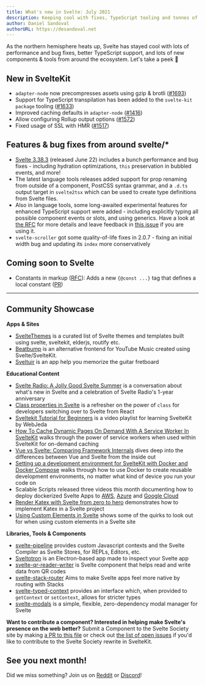 ```yaml
---
title: What's new in Svelte: July 2021
description: Keeping cool with fixes, TypeScript tooling and tonnes of new features
author: Daniel Sandoval
authorURL: https://desandoval.net
---
```


As the northern hemisphere heats up, Svelte has stayed cool with lots of performance and bug fixes, better TypeScript support, and lots of new components & tools from around the ecosystem. Let's take a peek 👀

## New in SvelteKit
- `adapter-node` now precompresses assets using gzip & brotli ([#1693](https://github.com/sveltejs/kit/pull/1693))
- Support for TypeScript transpilation has been added to the `svelte-kit package` tooling ([#1633](https://github.com/sveltejs/kit/pull/1633))
- Improved caching defaults in `adapter-node` ([#1416](https://github.com/sveltejs/kit/pull/1416))
- Allow configuring Rollup output options ([#1572](https://github.com/sveltejs/kit/pull/1572))
- Fixed usage of SSL with HMR ([#1517](https://github.com/sveltejs/kit/pull/1517))



## Features & bug fixes from around svelte/*
- [Svelte 3.38.3](https://github.com/sveltejs/svelte/blob/master/CHANGELOG.md#3383) (released June 22) includes a bunch performance and bug fixes - including hydration optimizations, `this` preservation in bubbled events, and more!
- The latest language tools releases added support for prop renaming from outside of a component, PostCSS syntax grammar, and a `.d.ts` output target in `svelte2tsx` which can be used to create type definitions from Svelte files.
- Also in language tools, some long-awaited experimental features for enhanced TypeScript support were added - including explicitly typing all possible component events or slots, and using generics. Have a look at [the RFC](https://github.com/sveltejs/rfcs/pull/38) for more details and leave feedback in [this issue](https://github.com/sveltejs/language-tools/issues/442) if you are using it.
- `svelte-scroller` got some quality-of-life fixes in 2.0.7 - fixing an initial width bug and updating its `index` more conservatively


## Coming soon to Svelte
- Constants in markup ([RFC](https://github.com/sveltejs/rfcs/blob/master/text/0000-markup-constants.md)): Adds a new `{@const ...}` tag that defines a local constant ([PR](https://github.com/sveltejs/svelte/pull/6413))

---

## Community Showcase

**Apps & Sites**
- [SvelteThemes](https://sveltethemes.dev/) is a curated list of Svelte themes and templates built using svelte, sveltekit, elderjs, routify etc.
- [Beatbump](https://github.com/snuffyDev/Beatbump) is an alternative frontend for YouTube Music created using Svelte/SvelteKit.
- [Sveltuir](https://github.com/webspaceadam/sveltuir) is an app help you memorize the guitar fretboard


**Educational Content**
- [Svelte Radio: A Jolly Good Svelte Summer](https://share.transistor.fm/s/60880542) is a conversation about what's new in Svelte and a celebration of Svelte Radio's 1-year anniversary
- [Class properties in Svelte](https://navillus.dev/blog/svelte-class-props) is a refresher on the power of `class` for developers switching over to Svelte from React
- [Sveltekit Tutorial for Beginners](https://www.youtube.com/playlist?list=PLm_Qt4aKpfKjf77S8UD79Ockhwp_699Ms) is a video playlist for learning SvelteKit by WebJeda
- [How To Cache Dynamic Pages On Demand With A Service Worker In SvelteKit](https://jochemvogel.medium.com/how-to-cache-dynamic-pages-on-demand-with-a-service-worker-in-sveltekit-4b4a7652583d) walks through the power of service workers when used within SvelteKit for on-demand caching
- [Vue vs Svelte: Comparing Framework Internals](https://www.vuemastery.com/blog/vue-vs-svelte-comparing-framework-internals/) dives deep into the differences between Vue and Svelte from the inside out
- [Setting up a development environment for SvelteKit with Docker and Docker Compose](https://jenyus.web.app/blog/2021-05-30-setting-up-a-development-environment-for-sveltekit-with-docker-and-compose) walks through how to use Docker to create reusable development environments, no matter what kind of device you run your code on
- Scalable Scripts released three videos this month documenting how to deploy dockerized Svelte Apps to [AWS](https://youtu.be/VOs2Od5jYOc), [Azure](https://youtu.be/gdg4ne_uDm8) and [Google Cloud](https://youtu.be/_-uBb61Tikw)
- [Render Katex with Svelte from zero to hero](https://www.youtube.com/watch?v=euowJs9CblA) demonstrates how to implement Katex in a Svelte project
- [Using Custom Elements in Svelte](https://css-tricks.com/using-custom-elements-in-svelte/) shows some of the quirks to look out for when using custom elements in a Svelte site


**Libraries, Tools & Components**
- [svelte-pipeline](https://github.com/novacbn/svelte-pipeline) provides custom Javascript contexts and the Svelte Compiler as Svelte Stores, for REPLs, Editors, etc.
- [Sveltotron](https://github.com/Salemmous/sveltotron) is an Electron-based app made to inspect your Svelte app
- [svelte-qr-reader-writer](https://github.com/pleasemarkdarkly/svelte-qr-reader-writer) is Svelte component that helps read and write data from QR codes
- [svelte-stack-router](https://www.npmjs.com/package/svelte-stack-router) Aims to make Svelte apps feel more native by routing with Stacks
- [svelte-typed-context](https://www.npmjs.com/package/svelte-typed-context) provides an interface which, when provided to `getContext` or `setContext`, allows for stricter types
- [svelte-modals](https://svelte-modals.mattjennings.io/) is a simple, flexible, zero-dependency modal manager for Svelte


**Want to contribute a component? Interested in helping make Svelte's presence on the web better?** Submit a Component to the Svelte Society site by making [a PR to this file](https://github.com/svelte-society/sveltesociety-2021/blob/main/src/routes/components/components.json) or check out [the list of open issues](https://github.com/svelte-society/sveltesociety-2021/issues) if you'd like to contribute to the Svelte Society rewrite in SvelteKit.


## See you next month!

Did we miss something? Join us on [Reddit](https://www.reddit.com/r/sveltejs/) or [Discord](https://discord.com/invite/yy75DKs)!
